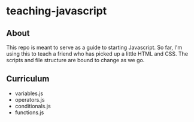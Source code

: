# teaching-javascript

## About

This repo is meant to serve as a guide to starting Javascript. So far, I'm using this to teach a friend who has picked up a little HTML and CSS. The scripts and file structure are bound to change as we go.

## Curriculum
- variables.js
- operators.js
- conditionals.js
- functions.js